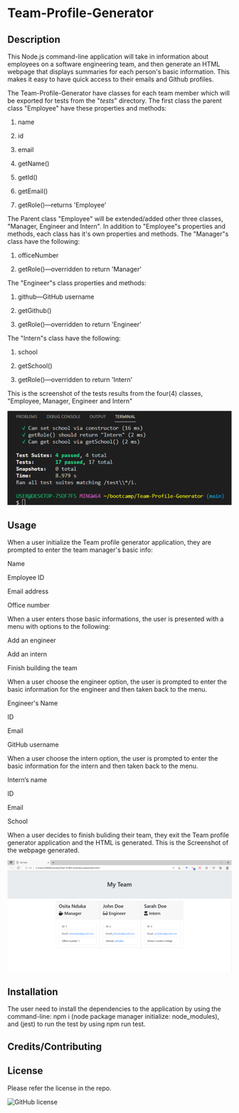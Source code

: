 # Team-Profile-Generator

## Description

This Node.js command-line application will take in information about employees on a software engineering team, and then generate an HTML webpage that displays summaries for each person's basic information.  This makes it easy to have quick access to their emails and Github profiles.

The Team-Profile-Generator have classes for each team member which will be exported for tests from the "_tests_" directory. The first class the parent class "Employee" have these properties and methods:

1. name

2. id

3. email

4. getName()

5. getId()

6. getEmail()

7. getRole()—returns 'Employee'

The Parent class "Employee" will be extended/added other three classes, "Manager, Engineer and Intern".  In addition to "Employee"s properties and methods, each class has it's own properties and methods.  The "Manager"s class have the following:

1. officeNumber

2. getRole()—overridden to    return 'Manager'

The "Engineer"s class properties and methods:

1. github—GitHub username

2. getGithub()

3. getRole()—overridden to return 'Engineer'

The "Intern"s class have the following:

1. school

2. getSchool()

3. getRole()—overridden to return 'Intern'

This is the screenshot of the tests results from the four(4) classes, "Employee, Manager, Engineer and Intern" 

![Screenshot_tests_](./assets/tests.PNG)


## Usage

When a user initialize the Team profile generator application, they are prompted to enter the team manager's basic info:

Name

Employee ID

Email address

Office number

When a user enters those basic informations, the user is presented with a menu with options to the following:

Add an engineer

Add an intern

Finish building the team

When a user choose the engineer option, the user is prompted to enter the basic information for the engineer and then taken back to the menu.

Engineer's Name

ID

Email

GitHub username

When a user choose the intern option, the user is prompted to enter the basic information for the intern and then taken back to the menu.

Intern’s name

ID

Email

School

When a user decides to finish buliding their team, they exit the Team profile generator application and the HTML is generated.  This is the Screenshot of the webpage generated.

![Screenshot](./assets/Team-Profile-Generated.PNG)

## Installation

The user need to install the dependencies to the application by using the command-line: npm i (node package manager initialize: node_modules), and (jest) to run the test by using npm run test.


## Credits/Contributing



## License

Please refer the license in the repo.

![GitHub license](https://img.shields.io/badge/license-APACHE2.0-blue.svg)